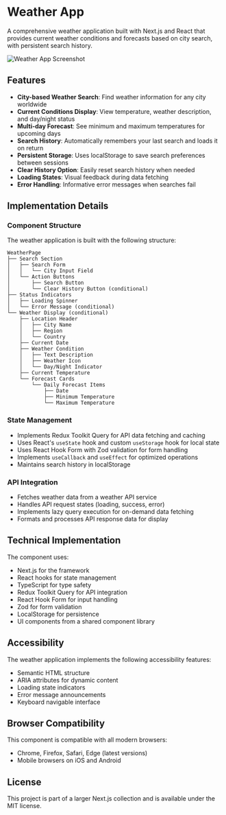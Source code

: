 # Weather App

A comprehensive weather application built with Next.js and React that provides current weather conditions and forecasts based on city search, with persistent search history.

![Weather App Screenshot](https://ik.imagekit.io/nagoevid/nextjs-projects/weather.png?updatedAt=1748937197104)

## Features

- **City-based Weather Search**: Find weather information for any city worldwide
- **Current Conditions Display**: View temperature, weather description, and day/night status
- **Multi-day Forecast**: See minimum and maximum temperatures for upcoming days
- **Search History**: Automatically remembers your last search and loads it on return
- **Persistent Storage**: Uses localStorage to save search preferences between sessions
- **Clear History Option**: Easily reset search history when needed
- **Loading States**: Visual feedback during data fetching
- **Error Handling**: Informative error messages when searches fail

## Implementation Details

### Component Structure

The weather application is built with the following structure:

```
WeatherPage
├── Search Section
│   ├── Search Form
│   │   └── City Input Field
│   └── Action Buttons
│       ├── Search Button
│       └── Clear History Button (conditional)
├── Status Indicators
│   ├── Loading Spinner
│   └── Error Message (conditional)
└── Weather Display (conditional)
    ├── Location Header
    │   ├── City Name
    │   ├── Region
    │   └── Country
    ├── Current Date
    ├── Weather Condition
    │   ├── Text Description
    │   ├── Weather Icon
    │   └── Day/Night Indicator
    ├── Current Temperature
    └── Forecast Cards
        └── Daily Forecast Items
            ├── Date
            ├── Minimum Temperature
            └── Maximum Temperature
```

### State Management

- Implements Redux Toolkit Query for API data fetching and caching
- Uses React's `useState` hook and custom `useStorage` hook for local state
- Uses React Hook Form with Zod validation for form handling
- Implements `useCallback` and `useEffect` for optimized operations
- Maintains search history in localStorage

### API Integration

- Fetches weather data from a weather API service
- Handles API request states (loading, success, error)
- Implements lazy query execution for on-demand data fetching
- Formats and processes API response data for display

## Technical Implementation

The component uses:

- Next.js for the framework
- React hooks for state management
- TypeScript for type safety
- Redux Toolkit Query for API integration
- React Hook Form for input handling
- Zod for form validation
- LocalStorage for persistence
- UI components from a shared component library

## Accessibility

The weather application implements the following accessibility features:

- Semantic HTML structure
- ARIA attributes for dynamic content
- Loading state indicators
- Error message announcements
- Keyboard navigable interface

## Browser Compatibility

This component is compatible with all modern browsers:

- Chrome, Firefox, Safari, Edge (latest versions)
- Mobile browsers on iOS and Android

## License

This project is part of a larger Next.js collection and is available under the MIT license. 